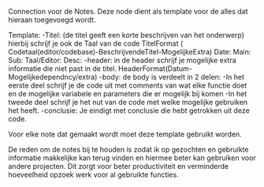 Connection voor de Notes. 
Deze node dient als template voor de alles dat hieraan toegevoegd wordt. 

Template: 
	-Titel: (de titel geeft een korte beschrijven van het onderwerp) hierbij schrijf je ook de Taal 
	van de code 
	TitelFormat ( Codetaal(editor/codebase)-BeschrijvendeTitel-MogelijkeExtra)
		Date:
		Main:
		Sub:
		Taal/Editor:
		Desc:
	-header: in de header schrijf je mogelijke extra informatie die niet past in de titel.
	HeaderFormat(Datum-Mogelijkedependncy/extra)
	-body:
	de body is verdeelt in 2 delen:
		-In het eerste deel schrijf je de code uit met comments van wat elke functie doet en de mogelijke variabele en parameters die er mogelijk bij komen
		-In het tweede deel schrijf je het nut van de code met welke mogelijke gebruiken het heeft. 
	-conclusie: Je eindigt met conclusie die hebt getrokken uit deze code.

Voor elke note dat gemaakt wordt moet deze template gebruikt worden. 

De reden om de notes bij te houden is zodat ik op gezochten en gebruikte informatie makkelijke kan terug vinden en hiermee beter kan gebruiken voor andere projecten. 
Dit zorgt voor beter productiviteit en verminderde hoeveelheid opzoek werk voor al gebruikte functies. 

